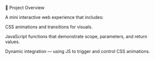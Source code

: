 🧩 Project Overview

A mini interactive web experience that includes:

CSS animations and transitions for visuals.

JavaScript functions that demonstrate scope, parameters, and return values.

Dynamic integration — using JS to trigger and control CSS animations.
